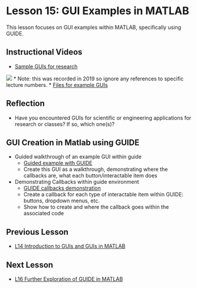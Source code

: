 # **Lesson 15: GUI Examples in MATLAB**

This lesson focuses on GUI examples within MATLAB, specifically using GUIDE.

## **Instructional Videos**
 * [Sample GUIs for research](https://www.youtube.com/watch?v=k_JD7kmkeTM&ab_channel=AshleeN.FordVersypt)
 
 [![](http://img.youtube.com/vi/k_JD7kmkeTM/0.jpg)](http://www.youtube.com/watch?v=k_JD7kmkeTM "")
    * Note: this was recorded in 2019 so ignore any references to specific lecture numbers.
    * [Files for example GUIs](/CHEclassFa20/GUI%20examples)

## **Reflection**
  * Have you encountered GUIs for scientific or engineering applications for research or classes? If so, which one(s)?

## **GUI Creation in Matlab using GUIDE**
* Guided walkthrough of an example GUI within guide
  * [Guided example with GUIDE](https://www.mathworks.com/help/matlab/creating_guis/about-the-simple-guide-gui-example.html)
  * Create this GUI as a walkthrough, demonstrating where the callbacks are, what each button/interactable item does
* Demonstrating Callbacks within guide environment
  * [GUIDE callbacks demonstration](https://www.mathworks.com/help/matlab/creating_guis/add-code-for-components-in-callbacks.html)
   * Create a callback for each type of interactable item within GUIDE: buttons, dropdown menus, etc.
   * Show how to create and where the callback goes within the associated code
  
## **Previous Lesson**
 * [L14 Introduction to GUIs and GUIs in MATLAB](/L14%20Introduction%20to%20GUIs.md)

## **Next Lesson**
 * [L16 Further Exploration of GUIDE in MATLAB](/L16%20Further%20Exploration%20of%20GUIDE%20in%20MATLAB.md)
